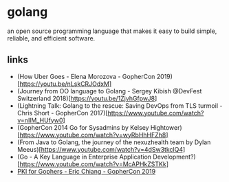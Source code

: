 # golang

an open source programming language that makes it easy to build simple, reliable, and efficient software.

## links

* (How Uber Goes - Elena Morozova - GopherCon 2019)[https://youtu.be/nLskCRJOdxM]
* (Journey from OO language to Golang - Sergey Kibish @DevFest Switzerland 2018)[https://youtu.be/1ZjvhGfpwJ8]
* (Lightning Talk: Golang to the rescue: Saving DevOps from TLS turmoil - Chris Short - GopherCon 2017)[https://www.youtube.com/watch?v=nIlM_HUfyw0]
* (GopherCon 2014 Go for Sysadmins by Kelsey Hightower)[https://www.youtube.com/watch?v=wyRbHhHFZh8]
* (From Java to Golang, the journey of the nexuzhealth team by Dylan Meeus)[https://www.youtube.com/watch?v=4dSw3tkclQ4]
* (Go - A Key Language in Enterprise Application Development?)[https://www.youtube.com/watch?v=McAPHkZSTKk]
* [PKI for Gophers - Eric Chiang - GopherCon 2019](https://www.youtube.com/watch?v=VwPQKS9Njv0)
